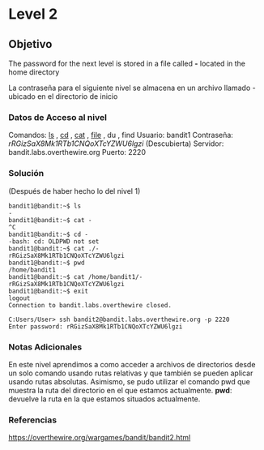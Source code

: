 # Level 2
## Objetivo
The password for the next level is stored in a file called **-** located in the home directory

La contraseña para el siguiente nivel se almacena en un archivo llamado - ubicado en el directorio de inicio
### Datos de Acceso al nivel
Comandos: [ls](https://man7.org/linux/man-pages/man1/ls.1.html) , [cd](https://man7.org/linux/man-pages/man1/cd.1p.html) , [cat](https://man7.org/linux/man-pages/man1/cat.1.html) , [file](https://man7.org/linux/man-pages/man1/file.1.html) , du , find
Usuario: bandit1
Contraseña: *rRGizSaX8Mk1RTb1CNQoXTcYZWU6lgzi* (Descubierta)
Servidor: bandit.labs.overthewire.org
Puerto: 2220
### Solución
(Después de haber hecho lo del nivel 1)
```
bandit1@bandit:~$ ls
-
bandit1@bandit:~$ cat -
^C
bandit1@bandit:~$ cd -
-bash: cd: OLDPWD not set
bandit1@bandit:~$ cat ./-
rRGizSaX8Mk1RTb1CNQoXTcYZWU6lgzi
bandit1@bandit:~$ pwd
/home/bandit1
bandit1@bandit:~$ cat /home/bandit1/-
rRGizSaX8Mk1RTb1CNQoXTcYZWU6lgzi
bandit1@bandit:~$ exit
logout
Connection to bandit.labs.overthewire closed.

C:Users/User> ssh bandit2@bandit.labs.overthewire.org -p 2220
Enter password: rRGizSaX8Mk1RTb1CNQoXTcYZWU6lgzi
```
### Notas Adicionales
En este nivel aprendimos a como acceder a archivos de directorios desde un solo comando usando rutas relativas y que también se pueden aplicar usando rutas absolutas. Asimismo, se pudo utilizar el comando pwd que muestra la ruta del directorio en el que estamos actualmente. 
**pwd**: devuelve la ruta en la que estamos situados actualmente.
### Referencias
https://overthewire.org/wargames/bandit/bandit2.html